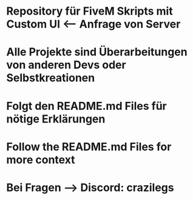 # Repository für FiveM Skripts mit Custom UI <-- Anfrage von Server
# Alle Projekte sind Überarbeitungen von anderen Devs oder Selbstkreationen

# Folgt den README.md Files für nötige Erklärungen
# Follow the README.md Files for more context

# Bei Fragen --> Discord: crazilegs